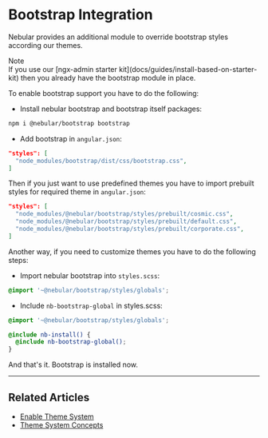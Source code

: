 # Bootstrap Integration

Nebular provides an additional module to override bootstrap styles according our themes.

<div class="note note-info section-end">
  <div class="note-title">Note</div>
  <div class="note-body">
    If you use our [ngx-admin starter kit](docs/guides/install-based-on-starter-kit) then you already have the bootstrap module in place.
  </div>
</div>

To enable bootstrap support you have to do the following:

- Install nebular bootstrap and bootstrap itself packages: 

```bash
npm i @nebular/bootstrap bootstrap
```

- Add bootstrap in `angular.json`: 

```json
"styles": [
  "node_modules/bootstrap/dist/css/bootstrap.css",
]
```

Then if you just want to use predefined themes you have to import prebuilt styles for required theme in `angular.json`:

```json
"styles": [
  "node_modules/@nebular/bootstrap/styles/prebuilt/cosmic.css",
  "node_modules/@nebular/bootstrap/styles/prebuilt/default.css",
  "node_modules/@nebular/bootstrap/styles/prebuilt/corporate.css",
]
```

Another way, if you need to customize themes you have to do the following steps:

- Import nebular bootstrap into `styles.scss`:

```scss
@import '~@nebular/bootstrap/styles/globals';
```

- Include `nb-bootstrap-global` in styles.scss:

```scss
@import '~@nebular/bootstrap/styles/globals';

@include nb-install() {
  @include nb-bootstrap-global();
}
```

And that's it. Bootstrap is installed now.

<hr>
 
## Related Articles

- [Enable Theme System](docs/guides/enable-theme-system)
- [Theme System Concepts](docs/guides/theme-system)
